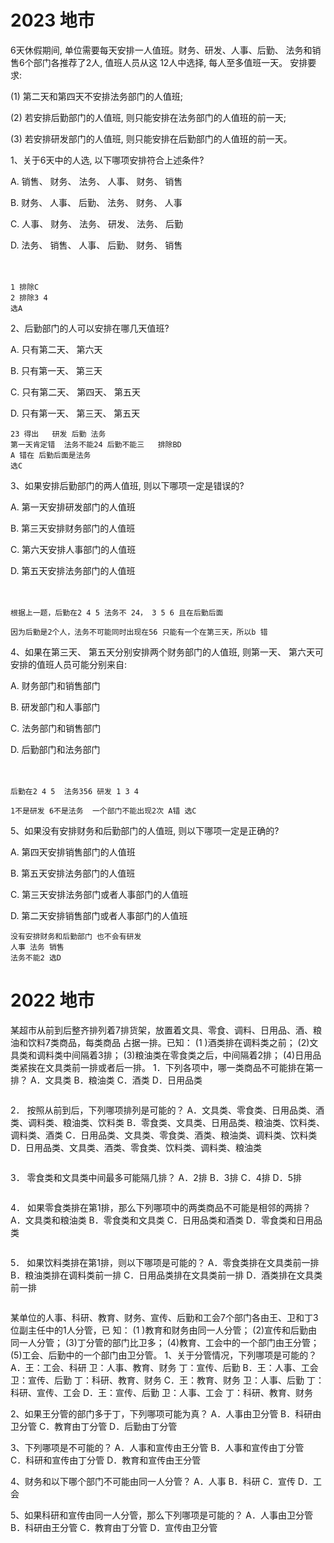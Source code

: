 # 2023 地市

6天休假期间, 单位需要每天安排一人值班。财务、研发、人事、后勤、 法务和销售6个部门各推荐了2人, 值班人员从这 12人中选择, 每人至多值班一天。 安排要求:

(1) 第二天和第四天不安排法务部门的人值班;

(2) 若安排后勤部门的人值班, 则只能安排在法务部门的人值班的前一天;

(3) 若安排研发部门的人值班, 则只能安排在后勤部门的人值班的前一天。

1、关于6天中的人选, 以下哪项安排符合上述条件?

A. 销售、 财务、 法务、 人事、 财务、 销售

B. 财务、 人事、 后勤、 法务、 财务、 人事

C. 人事、 财务、 法务、 研发、 法务、 后勤

D. 法务、 销售、 人事、 后勤、 财务、 销售

　

```
1 排除C
2 排除3 4 
选A
```

2、后勤部门的人可以安排在哪几天值班?

A. 只有第二天、 第六天

B. 只有第一天、 第三天

C. 只有第二天、 第四天、 第五天

D. 只有第一天、 第三天、 第五天

```
23 得出   研发 后勤 法务 
第一天肯定错  法务不能24 后勤不能三   排除BD
A 错在 后勤后面是法务
选C
```

3、如果安排后勤部门的两人值班, 则以下哪项一定是错误的?

A. 第一天安排研发部门的人值班

B. 第三天安排财务部门的人值班

C. 第六天安排人事部门的人值班

D. 第五天安排法务部门的人值班

　　

```
根据上一题，后勤在2 4 5 法务不 24， 3 5 6 且在后勤后面

因为后勤是2个人，法务不可能同时出现在56 只能有一个在第三天，所以b 错
```

4、如果在第三天、 第五天分别安排两个财务部门的人值班, 则第一天、 第六天可安排的值班人员可能分别来自:

A. 财务部门和销售部门

B. 研发部门和人事部门

C. 法务部门和销售部门

D. 后勤部门和法务部门

　　

```
后勤在2 4 5  法务356 研发 1 3 4 

1不是研发 6不是法务  一个部门不能出现2次 A错 选C

```

5、如果没有安排财务和后勤部门的人值班, 则以下哪项一定是正确的?

A. 第四天安排销售部门的人值班

B. 第五天安排法务部门的人值班

C. 第三天安排法务部门或者人事部门的人值班

D. 第二天安排销售部门或者人事部门的人值班

```
没有安排财务和后勤部门 也不会有研发
人事 法务 销售 
法务不能2 选D
```





# 2022 地市

某超市从前到后整齐排列着7排货架，放置着文具、零食、调料、日用品、酒、粮油和饮料7类商品，每类商品 占据一排。已知：
(1 )酒类排在调料类之前；
(2)文具类和调料类中间隔着3排；
(3)粮油类在零食类之后，中间隔着2排；
(4)日用品类紧挨在文具类前一排或者后一排。
1．下列各项中，哪一类商品不可能排在第一排？
A．文具类            B．粮油类                             C．酒类             D．日用品类

```

```



2． 按照从前到后，下列哪项排列是可能的？
A．文具类、零食类、日用品类、酒类、调料类、粮油类、饮料类
B．零食类、文具类、日用品类、粮油类、饮料类、调料类、酒类
C．日用品类、文具类、零食类、酒类、粮油类、调料类、饮料类
D．日用品类、文具类、酒类、零食类、饮料类、调料类、粮油类

 ```

 ```



3． 零食类和文具类中间最多可能隔几排？
A．2排       B．3排       C．4排      D．5排

```

```



4． 如果零食类排在第1排，那么下列哪项中的两类商品不可能是相邻的两排？
A．文具类和粮油类           B．零食类和文具类               C．日用品类和酒类           D．零食类和日用品类

```

```



5． 如果饮料类排在第1排，则以下哪项是可能的？
A．零食类排在文具类前一排       B．粮油类排在调料类前一排
C．日用品类排在文具类前一排      D．酒类排在文具类前一排

```

```

某单位的人事、科研、教育、财务、宣传、后勤和工会7个部门各由王、卫和丁3位副主任中的1人分管，已 知：
(1 )教育和财务由同一人分管；
(2)宣传和后勤由同一人分管；
(3)丁分管的部门比卫多；
(4)教育、工会中的一个部门由王分管；
(5)工会、后勤中的一个部门由卫分管。
1、关于分管情况，下列哪项是可能的？
A．王：工会、科研    卫：人事、教育、财务   丁：宣传、后勤
B．王：人事、工会   卫：宣传、后勤    丁：科研、教育、财务
C．王：教育、财务    卫：人事、后勤    丁：科研、宣传、工会
D．王：宣传、后勤    卫：人事、工会   丁：科研、教育、财务

2、如果王分管的部门多于丁，下列哪项可能为真？
A．人事由卫分管          B．科研由卫分管                      C．教育由丁分管          D．后勤由丁分管

3、下列哪项是不可能的？
A．人事和宣传由王分管         B．人事和宣传由丁分管     
C．科研和宣传由丁分管         D．教育和宣传由王分管

4、财务和以下哪个部门不可能由同一人分管？
A．人事       B．科研      C．宣传      D．工会

5、如果科研和宣传由同一人分管，那么下列哪项是可能的？
A．人事由卫分管          B．科研由王分管                 C．教育由丁分管          D．宣传由卫分管
